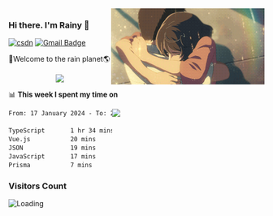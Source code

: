<img  align='right' height="150" src="https://github.com/LikeRainDay/LikeRainDay/blob/master/pic/img_rain_1.gif?raw=true">



### Hi there. I'm Rainy :lemon:

[![csdn](https://img.shields.io/badge/-csdn-c14438?style=flat-square&logo=c&logoColor=white)](https://blog.csdn.net/qq_15807167)
[![Gmail Badge](https://img.shields.io/badge/-gmail-c14438?style=flat-square&logo=Gmail&logoColor=white&link=mailto:houshuai0816@gmail.com)](mailto:houshuai0816@gmail.com)

🚀Welcome to the rain planet🌎

<center>
<img align='center'  src="https://source.unsplash.com/user/rainyhehe/likes">
</center>

📊 **This week I spent my time on**

<img align='right'   width="300" src="https://github-readme-stats.vercel.app/api?username=LikeRainDay&show_icons=true&title_color=fff&icon_color=79ff97&text_color=9f9f9f&bg_color=151515&count_private=true">

<!--START_SECTION:waka-->

```txt
From: 17 January 2024 - To: 24 January 2024

TypeScript       1 hr 34 mins    ██████████████░░░░░░░░░░░   56.06 %
Vue.js           20 mins         ███░░░░░░░░░░░░░░░░░░░░░░   11.92 %
JSON             19 mins         ██▓░░░░░░░░░░░░░░░░░░░░░░   11.32 %
JavaScript       17 mins         ██▓░░░░░░░░░░░░░░░░░░░░░░   10.17 %
Prisma           7 mins          █░░░░░░░░░░░░░░░░░░░░░░░░   04.49 %
```

<!--END_SECTION:waka-->

### Visitors Count
<img align="left" src = "https://profile-counter.glitch.me/LikeRainDay/count.svg" alt ="Loading">
